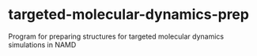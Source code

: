 targeted-molecular-dynamics-prep
================================

Program for preparing structures for targeted molecular dynamics simulations in NAMD
